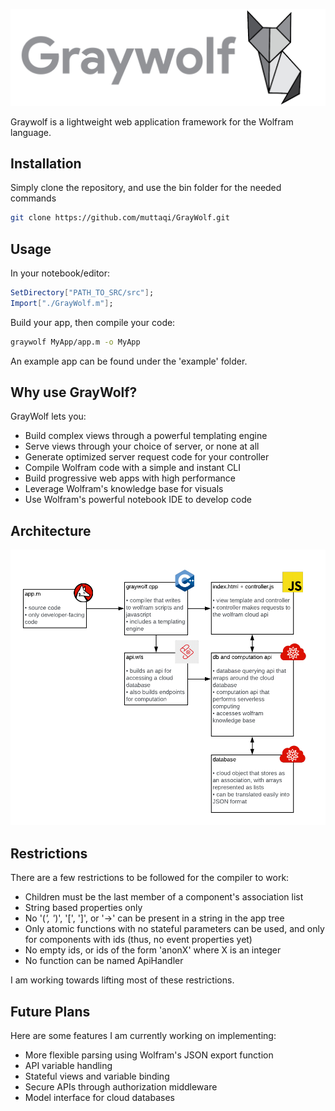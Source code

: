![Graywolf Banner](/images/graywolf-banner.png)

Graywolf is a lightweight web application framework for the Wolfram language.

## Installation

Simply clone the repository, and use the bin folder for the needed commands

```bash
git clone https://github.com/muttaqi/GrayWolf.git
```

## Usage

In your notebook/editor:

```mathematica
SetDirectory["PATH_TO_SRC/src"];
Import["./GrayWolf.m"];
```

Build your app, then compile your code:

```bash
graywolf MyApp/app.m -o MyApp
```

An example app can be found under the 'example' folder.

## Why use GrayWolf?

GrayWolf lets you:
* Build complex views through a powerful templating engine
* Serve views through your choice of server, or none at all
* Generate optimized server request code for your controller
* Compile Wolfram code with a simple and instant CLI
* Build progressive web apps with high performance
* Leverage Wolfram's knowledge base for visuals
* Use Wolfram's powerful notebook IDE to develop code
 
## Architecture

![GrayWolf Architecure](/images/architecture.png)

## Restrictions

There are a few restrictions to be followed for the compiler to work:
* Children must be the last member of a component's association list
* String based properties only
* No '(*', '*)', '[', ']', or '->' can be present in a string in the app tree
* Only atomic functions with no stateful parameters can be used, and only for components with ids (thus, no event properties yet)
* No empty ids, or ids of the form 'anonX' where X is an integer
* No function can be named ApiHandler

I am working towards lifting most of these restrictions.

## Future Plans

Here are some features I am currently working on implementing:
* More flexible parsing using Wolfram's JSON export function
* API variable handling
* Stateful views and variable binding
* Secure APIs through authorization middleware
* Model interface for cloud databases